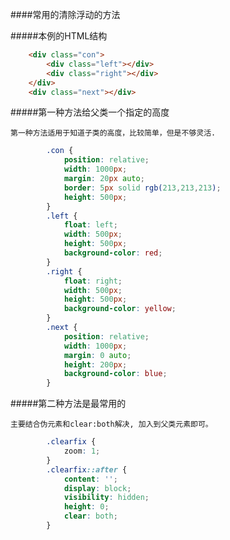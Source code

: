 ####常用的清除浮动的方法

#####本例的HTML结构

```HTML
	<div class="con">
		<div class="left"></div>
		<div class="right"></div>
	</div>
	<div class="next"></div>
```

#####第一种方法给父类一个指定的高度
	
	第一种方法适用于知道子类的高度，比较简单，但是不够灵活.

```css
		.con {
			position: relative;
			width: 1000px;
			margin: 20px auto;
			border: 5px solid rgb(213,213,213);
			height: 500px;
		}
		.left {
			float: left;
			width: 500px;
			height: 500px;
			background-color: red;
		}
		.right {
			float: right;
			width: 500px;
			height: 500px;
			background-color: yellow;
		}
		.next {
			position: relative;
			width: 1000px;
			margin: 0 auto;
			height: 200px;
			background-color: blue;
		}
```

#####第二种方法是最常用的
	
	主要结合伪元素和clear:both解决, 加入到父类元素即可。

```css
		.clearfix {
			zoom: 1;
		}
		.clearfix::after {
			content: '';
			display: block;
			visibility: hidden;
			height: 0;
			clear: both;
		}
```
